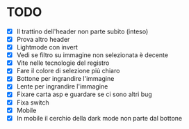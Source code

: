 # TODO

- [x] Il trattino dell'header non parte subito (inteso)
- [x] Prova altro header
- [x] Lightmode con invert
- [x] Vedi se filtro su immagine non selezionata è decente
- [x] Vite nelle tecnologie del registro
- [x] Fare il colore di selezione più chiaro
- [x] Bottone per ingrandire l'immagine
- [x] Lente per ingrandire l'immagine
- [x] Fixare carta asp e guardare se ci sono altri bug
- [x] Fixa switch
- [x] Mobile
- [x] In mobile il cerchio della dark mode non parte dal bottone